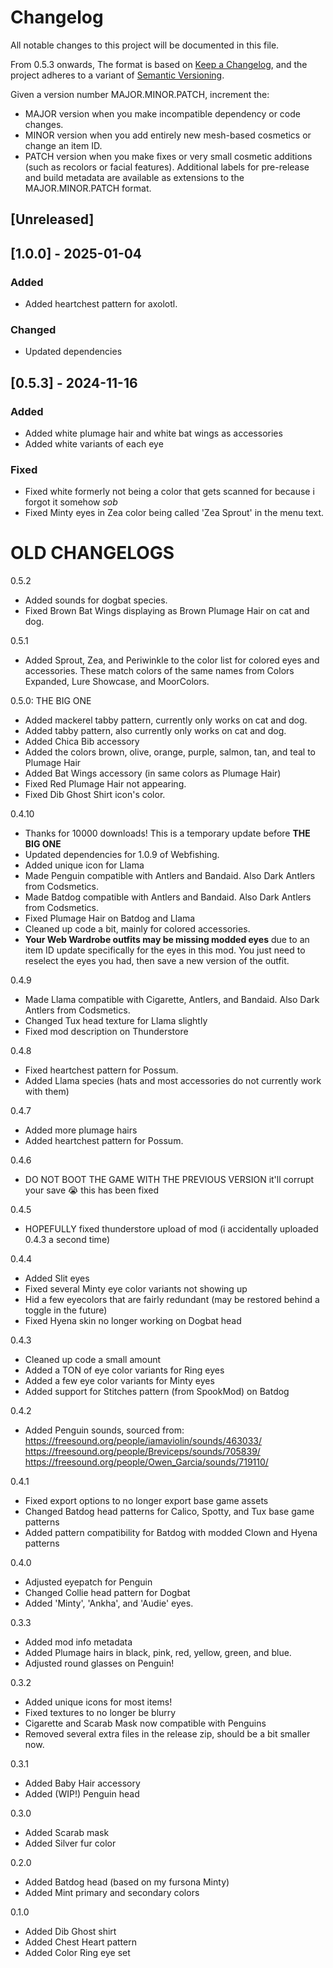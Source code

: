 # Changelog

All notable changes to this project will be documented in this file.

From 0.5.3 onwards, The format is based on [Keep a Changelog](https://keepachangelog.com/en/1.1.0/),
and the project adheres to a variant of [Semantic Versioning](https://semver.org/spec/v2.0.0.html). 

Given a version number MAJOR.MINOR.PATCH, increment the:

- MAJOR version when you make incompatible dependency or code changes.
- MINOR version when you add entirely new mesh-based cosmetics or change an item ID.
- PATCH version when you make fixes or very small cosmetic additions (such as recolors or facial features).
Additional labels for pre-release and build metadata are available as extensions to the MAJOR.MINOR.PATCH format.

## [Unreleased]

## [1.0.0] - 2025-01-04

### Added
- Added heartchest pattern for axolotl.

### Changed
- Updated dependencies


## [0.5.3] - 2024-11-16

### Added
- Added white plumage hair and white bat wings as accessories
- Added white variants of each eye

### Fixed
- Fixed white formerly not being a color that gets scanned for because i forgot it somehow *sob*
- Fixed Minty eyes in Zea color being called 'Zea Sprout' in the menu text.

# OLD CHANGELOGS

0.5.2
- Added sounds for dogbat species.
- Fixed Brown Bat Wings displaying as Brown Plumage Hair on cat and dog.

0.5.1
- Added Sprout, Zea, and Periwinkle to the color list for colored eyes and accessories. These match colors of the same names from Colors Expanded, Lure Showcase, and MoorColors.

0.5.0: THE BIG ONE
- Added mackerel tabby pattern, currently only works on cat and dog.
- Added tabby pattern, also currently only works on cat and dog.
- Added Chica Bib accessory
- Added the colors brown, olive, orange, purple, salmon, tan, and teal to Plumage Hair
- Added Bat Wings accessory (in same colors as Plumage Hair)
- Fixed Red Plumage Hair not appearing.
- Fixed Dib Ghost Shirt icon's color.

0.4.10
- Thanks for 10000 downloads! This is a temporary update before **THE BIG ONE**
- Updated dependencies for 1.0.9 of Webfishing.
- Added unique icon for Llama
- Made Penguin compatible with Antlers and Bandaid. Also Dark Antlers from Codsmetics.
- Made Batdog compatible with Antlers and Bandaid. Also Dark Antlers from Codsmetics.
- Fixed Plumage Hair on Batdog and Llama
- Cleaned up code a bit, mainly for colored accessories. 
- **Your Web Wardrobe outfits may be missing modded eyes** due to an item ID update specifically for the eyes in this mod. You just need to reselect the eyes you had, then save a new version of the outfit.

0.4.9
- Made Llama compatible with Cigarette, Antlers, and Bandaid. Also Dark Antlers from Codsmetics.
- Changed Tux head texture for Llama slightly
- Fixed mod description on Thunderstore

0.4.8
- Fixed heartchest pattern for Possum.
- Added Llama species (hats and most accessories do not currently work with them)

0.4.7
- Added more plumage hairs
- Added heartchest pattern for Possum.

0.4.6
- DO NOT BOOT THE GAME WITH THE PREVIOUS VERSION it'll corrupt your save :sob: this has been fixed

0.4.5
- HOPEFULLY fixed thunderstore upload of mod (i accidentally uploaded 0.4.3 a second time)

0.4.4
- Added Slit eyes
- Fixed several Minty eye color variants not showing up
- Hid a few eyecolors that are fairly redundant (may be restored behind a toggle in the future)
- Fixed Hyena skin no longer working on Dogbat head

0.4.3
- Cleaned up code a small amount
- Added a TON of eye color variants for Ring eyes
- Added a few eye color variants for Minty eyes
- Added support for Stitches pattern (from SpookMod) on Batdog

0.4.2
- Added Penguin sounds, sourced from:
https://freesound.org/people/iamaviolin/sounds/463033/
https://freesound.org/people/Breviceps/sounds/705839/
https://freesound.org/people/Owen_Garcia/sounds/719110/

0.4.1
- Fixed export options to no longer export base game assets
- Changed Batdog head patterns for Calico, Spotty, and Tux base game patterns
- Added pattern compatibility for Batdog with modded Clown and Hyena patterns

0.4.0
- Adjusted eyepatch for Penguin
- Changed Collie head pattern for Dogbat
- Added 'Minty', 'Ankha', and 'Audie' eyes.

0.3.3
- Added mod info metadata
- Added Plumage hairs in black, pink, red, yellow, green, and blue.
- Adjusted round glasses on Penguin!

0.3.2
- Added unique icons for most items!
- Fixed textures to no longer be blurry
- Cigarette and Scarab Mask now compatible with Penguins
- Removed several extra files in the release zip, should be a bit smaller now.

0.3.1
- Added Baby Hair accessory
- Added (WIP!) Penguin head

0.3.0
- Added Scarab mask
- Added Silver fur color

0.2.0
- Added Batdog head (based on my fursona Minty)
- Added Mint primary and secondary colors

0.1.0
- Added Dib Ghost shirt
- Added Chest Heart pattern
- Added Color Ring eye set